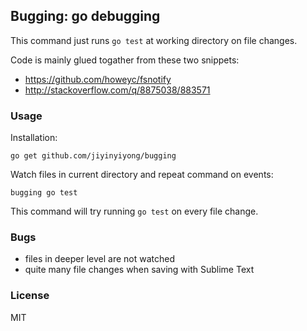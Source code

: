 
Bugging: go debugging
------

This command just runs `go test` at working directory on file changes.

Code is mainly glued togather from these two snippets:

* https://github.com/howeyc/fsnotify
* http://stackoverflow.com/q/8875038/883571

### Usage

Installation:

```
go get github.com/jiyinyiyong/bugging
```

Watch files in current directory and repeat command on events:

```
bugging go test
```

This command will try running `go test` on every file change.

### Bugs

* files in deeper level are not watched
* quite many file changes when saving with Sublime Text

### License

MIT
